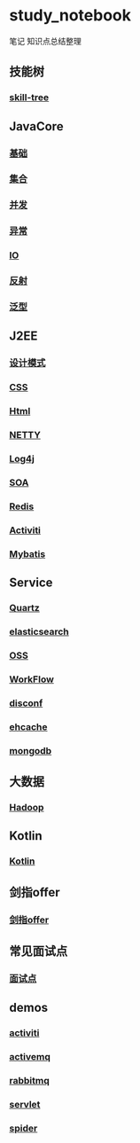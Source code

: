 # study_notebook
笔记 知识点总结整理

## 技能树
### [skill-tree](/skill-tree)

## JavaCore
### [基础](/JavaCore/src/main/java/基础/std.md)
### [集合](/JavaCore/src/main/java/Collection/collection.md)
### [并发](/JavaCore/src/main/java/Concurrent)
### [异常](/JavaCore/src/main/java/Exception/exception.md)
### [IO](/JavaCore/src/main/java/IO)
### [反射](/JavaCore/src/main/java/Reflection/reflection.md)
### [泛型](/JavaCore/src/main/java/泛型/泛型.md)


## J2EE
### [设计模式](/J2EE/src/DesignPattern)
### [CSS](/J2EE/src/CSS/css.md)
### [Html](/J2EE/src/HTML/html.md)
### [NETTY](/J2EE/src/IO/Netty/netty.md)
### [Log4j](/J2EE/src/Log/log4j.md)
### [SOA](/J2EE/src/SOA)
### [Redis](/J2EE/src/SQL/redis.md)
### [Activiti](/J2EE/src/WorkFlow/activiti.md)
### [Mybatis](/J2EE/src/Mybatis/mybatis.md)

## Service
### [Quartz](/Service/Quartz)
### [elasticsearch](/Service/elasticsearch)
### [OSS](/Service/OSS)
### [WorkFlow](/Service/WorkFlow)
### [disconf](/Service/disconf)
### [ehcache](/Service/ehcache)
### [mongodb](/Service/Mongodb)

## 大数据
### [Hadoop](/BigData/Hadoop/Hadoop.md)

## Kotlin
### [Kotlin](/Kotlin/Kotlin,md)


## 剑指offer
### [剑指offer](/剑指offer)


## 常见面试点
### [面试点](/面试点/tips.md)


## demos
### [activiti](/demos/activitimq_demo)
### [activemq](/demos/activemq_demo)
### [rabbitmq](/demos/rabbitmq_demo)
### [servlet](/demos/servlet)
### [spider](/demos/spider_demo)
